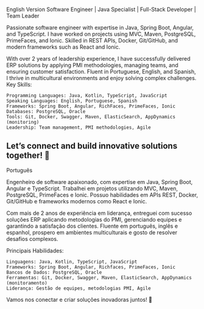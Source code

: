 English Version
Software Engineer | Java Specialist | Full-Stack Developer | Team Leader

Passionate software engineer with expertise in Java, Spring Boot, Angular, and TypeScript. I have worked on projects using MVC, Maven, PostgreSQL, PrimeFaces, and Ionic. Skilled in REST APIs, Docker, Git/GitHub, and modern frameworks such as React and Ionic.

With over 2 years of leadership experience, I have successfully delivered ERP solutions by applying PMI methodologies, managing teams, and ensuring customer satisfaction. Fluent in Portuguese, English, and Spanish, I thrive in multicultural environments and enjoy solving complex challenges.
Key Skills:

    Programming Languages: Java, Kotlin, TypeScript, JavaScript
    Speaking Languages: English, Portuguese, Spanish
    Frameworks: Spring Boot, Angular, RichFaces, PrimeFaces, Ionic
    Databases: PostgreSQL, Oracle
    Tools: Git, Docker, Swagger, Maven, ElasticSearch, AppDynamics (monitoring)
    Leadership: Team management, PMI methodologies, Agile

Let’s connect and build innovative solutions together! 🚀
---------------------

Português

Engenheiro de software apaixonado, com expertise em Java, Spring Boot, Angular e TypeScript. Trabalhei em projetos utilizando MVC, Maven, PostgreSQL, PrimeFaces e Ionic. Possuo habilidades em APIs REST, Docker, Git/GitHub e frameworks modernos como React e Ionic.

Com mais de 2 anos de experiência em liderança, entreguei com sucesso soluções ERP aplicando metodologias do PMI, gerenciando equipes e garantindo a satisfação dos clientes. Fluente em português, inglês e espanhol, prospero em ambientes multiculturais e gosto de resolver desafios complexos.

Principais Habilidades:

    Linguagens: Java, Kotlin, TypeScript, JavaScript
    Frameworks: Spring Boot, Angular, Richfaces, PrimeFaces, Ionic
    Bancos de Dados: PostgreSQL, Oracle
    Ferramentas: Git, Docker, Swagger, Maven, ElasticSearch, AppDynamics (monitoramento)
    Liderança: Gestão de equipes, metodologias PMI, Agile

Vamos nos conectar e criar soluções inovadoras juntos! 🚀
